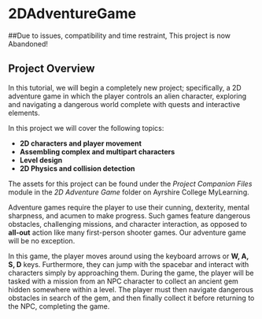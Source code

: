 # 2DAdventureGame

##Due to issues, compatibility and time restraint, This project is now Abandoned!

## Project Overview

In this tutorial, we will begin a completely new project; specifically, a 2D adventure game in which the player controls an alien character, exploring and navigating a dangerous world complete with quests and interactive elements.

In this project we will cover the following topics:

- **2D characters and player movement**
- **Assembling complex and multipart characters**
- **Level design**
- **2D Physics and collision detection**


The assets for this project can be found under the *Project Companion Files* module in the *2D Adventure Game* folder on Ayrshire College MyLearning.

Adventure games require the player to use their cunning, dexterity, mental sharpness, and acumen to make progress. Such games feature dangerous obstacles, challenging missions, and character interaction, as opposed to **all-out** action like many first-person shooter games. Our adventure game will be no exception. 

In this game, the player moves around using the keyboard arrows or **W, A, S, D** keys. Furthermore, they can jump with the spacebar and interact with characters simply by approaching them. During the game, the player will be tasked with a mission from an NPC character to collect an ancient gem hidden somewhere within a level. The player must then navigate dangerous obstacles in search of the gem, and then finally collect it before returning to the NPC, completing the game.
